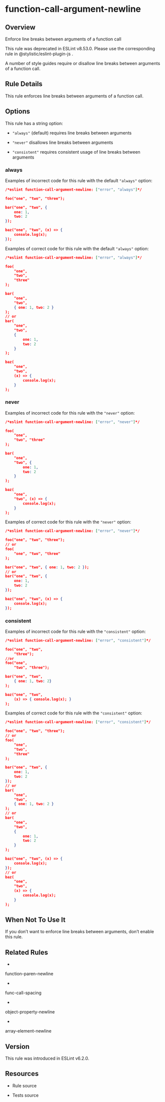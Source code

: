 

# function-call-argument-newline
## Overview

Enforce line breaks between arguments of a function call

This rule was deprecated in ESLint v8.53.0. Please use the corresponding rule  in @stylistic/eslint-plugin-js .

A number of style guides require or disallow line breaks between arguments of a function call.

## Rule Details

This rule enforces line breaks between arguments of a function call.

## Options

This rule has a string option:


- `"always"` (default) requires line breaks between arguments

- `"never"` disallows line breaks between arguments

- `"consistent"` requires consistent usage of line breaks between arguments

### always

Examples of incorrect code for this rule with the default `"always"` option:


```json
/*eslint function-call-argument-newline: ["error", "always"]*/

foo("one", "two", "three");

bar("one", "two", {
    one: 1,
    two: 2
});

baz("one", "two", (x) => {
    console.log(x);
});
```

Examples of correct code for this rule with the default `"always"` option:


```json
/*eslint function-call-argument-newline: ["error", "always"]*/

foo(
    "one",
    "two",
    "three"
);

bar(
    "one",
    "two",
    { one: 1, two: 2 }
);
// or
bar(
    "one",
    "two",
    {
        one: 1,
        two: 2
    }
);

baz(
    "one",
    "two",
    (x) => {
        console.log(x);
    }
);
```

### never

Examples of incorrect code for this rule with the `"never"` option:


```json
/*eslint function-call-argument-newline: ["error", "never"]*/

foo(
    "one",
    "two", "three"
);

bar(
    "one",
    "two", {
        one: 1,
        two: 2
    }
);

baz(
    "one",
    "two", (x) => {
        console.log(x);
    }
);
```

Examples of correct code for this rule with the `"never"` option:


```json
/*eslint function-call-argument-newline: ["error", "never"]*/

foo("one", "two", "three");
// or
foo(
    "one", "two", "three"
);

bar("one", "two", { one: 1, two: 2 });
// or
bar("one", "two", {
    one: 1,
    two: 2
});

baz("one", "two", (x) => {
    console.log(x);
});
```

### consistent

Examples of incorrect code for this rule with the `"consistent"` option:


```json
/*eslint function-call-argument-newline: ["error", "consistent"]*/

foo("one", "two",
    "three");
//or
foo("one",
    "two", "three");

bar("one", "two",
    { one: 1, two: 2}
);

baz("one", "two",
    (x) => { console.log(x); }
);
```

Examples of correct code for this rule with the `"consistent"` option:


```json
/*eslint function-call-argument-newline: ["error", "consistent"]*/

foo("one", "two", "three");
// or
foo(
    "one",
    "two",
    "three"
);

bar("one", "two", {
    one: 1,
    two: 2
});
// or
bar(
    "one",
    "two",
    { one: 1, two: 2 }
);
// or
bar(
    "one",
    "two",
    {
        one: 1,
        two: 2
    }
);

baz("one", "two", (x) => {
    console.log(x);
});
// or
baz(
    "one",
    "two",
    (x) => {
        console.log(x);
    }
);
```

## When Not To Use It

If you don’t want to enforce line breaks between arguments, don’t enable this rule.

## Related Rules


- 
function-paren-newline 

- 
func-call-spacing 

- 
object-property-newline 

- 
array-element-newline 

## Version

This rule was introduced in ESLint v6.2.0.

## Resources


- Rule source 

- Tests source 

